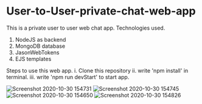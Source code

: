 # User-to-User-private-chat-web-app
This is a private user to user web chat app.
Technologies used.
1. NodeJS as backend
2. MongoDB database
3. JasonWebTokens
4. EJS templates


Steps to use this web app.
i. Clone this repository
ii. write 'npm install' in terminal.
iii. write 'npm run devStart' to start app.


![Screenshot 2020-10-30 154731](https://user-images.githubusercontent.com/45127178/97696503-7e9d8a80-1ac7-11eb-9734-601ff6d4ea61.png)
![Screenshot 2020-10-30 154745](https://user-images.githubusercontent.com/45127178/97696510-80674e00-1ac7-11eb-848f-9e77d406e169.png)
![Screenshot 2020-10-30 154650](https://user-images.githubusercontent.com/45127178/97696494-7c3b3080-1ac7-11eb-88bf-baed599e5c04.png)
![Screenshot 2020-10-30 154826](https://user-images.githubusercontent.com/45127178/97696517-82c9a800-1ac7-11eb-9a34-b88455eed5a7.png)
